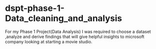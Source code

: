 # dspt-phase-1-Data_cleaning_and_analysis
For my Phase 1 Project(Data Analysis) I was required to choose a dataset ,analyze and derive findings that will give helpful insights to microsoft company looking at starting a movie studio.
